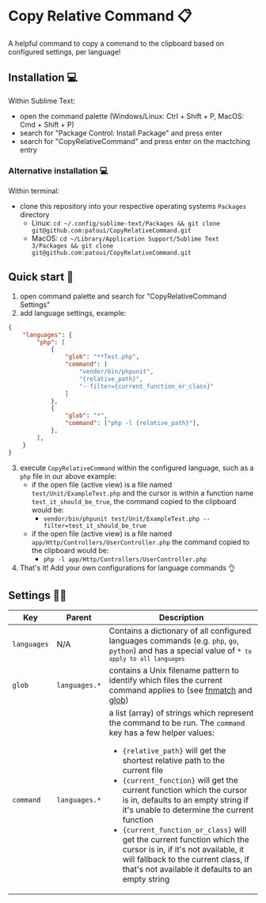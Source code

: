 # Copy Relative Command 📋️

A helpful command to copy a command to the clipboard based on configured settings, per language!

## Installation 💻️

Within Sublime Text:
- open the command palette (Windows/Linux: Ctrl + Shift + P, MacOS: Cmd + Shift + P)
- search for "Package Control: Install Package" and press enter
- search for "CopyRelativeCommand" and press enter on the mactching entry

### Alternative installation 💻️

Within terminal:
- clone this repository into your respective operating systems `Packages` directory
    - Linux: `cd ~/.config/sublime-text/Packages && git clone git@github.com:patoui/CopyRelativeCommand.git`
    - MacOS: `cd ~/Library/Application Support/Sublime Text 3/Packages && git clone git@github.com:patoui/CopyRelativeCommand.git`

## Quick start 🚀️

1. open command palette and search for "CopyRelativeCommand Settings"
2. add language settings, example:
```json
{
    "languages": {
        "php": [
            {
                "glob": "**Test.php",
                "command": [
                    "vendor/bin/phpunit",
                    "{relative_path}",
                    "--filter={current_function_or_class}"
                ]
            },
            {
                "glob": "*",
                "command": ["php -l {relative_path}"],
            },
        ],
    }
}
```
3. execute `CopyRelativeCommand` within the configured language, such as a `php` file in our above example:
    - if the open file (active view) is a file named `test/Unit/ExampleTest.php` and the cursor is within a function name `test_it_should_be_true`, the command copied to the clipboard would be:
        - `vendor/bin/phpunit test/Unit/ExampleTest.php --filter=test_it_should_be_true`
    - if the open file (active view) is a file named `app/Http/Controllers/UserController.php` the command copied to the clipboard would be:
        - `php -l app/Http/Controllers/UserController.php`
4. That's it! Add your own configurations for language commands 👌️

## Settings 👨‍💻️

<table>
    <thead>
        <tr>
            <th>Key</th>
            <th>Parent</th>
            <th>Description</th>
        </tr>
    </thead>
    <tbody>
        <tr>
            <td><code>languages</code></td>
            <td>N/A</td>
            <td>Contains a dictionary of all configured languages commands (e.g. <code>php</code>, <code>go</code>, <code>python</code>) and has a special value of <code>*<code> to apply to all languages</td>
        </tr>
        <tr>
            <td><code>glob<code></td>
            <td><code>languages.*<code></td>
            <td>contains a Unix filename pattern to identify which files the current command applies to (see <a href="https://docs.python.org/3/library/fnmatch.html">fnmatch</a> and <a href="https://en.wikipedia.org/wiki/Glob_(programming)) for more details">glob</a>)</td>
        </tr>
        <tr>
            <td><code>command</code></td>
            <td><code>languages.*</code></td>
            <td>
                a list (array) of strings which represent the command to be run. The <code>command</code> key has a few helper values:
                <ul>
                    <li><code>{relative_path}</code> will get the shortest relative path to the current file</li>
                    <li><code>{current_function}</code> will get the current function which the cursor is in, defaults to an empty string if it's unable to determine the current function</li>
                    <li><code>{current_function_or_class}</code> will get the current function which the cursor is in, if it's not available, it will fallback to the current class, if that's not available it defaults to an empty string</li>
                </ul>
            </td>
        </tr>
    </tbody>
</table>
